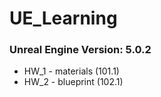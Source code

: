 # UE_Learning
### Unreal Engine Version: 5.0.2

- HW_1 - materials (101.1)
- HW_2 - blueprint (102.1)
